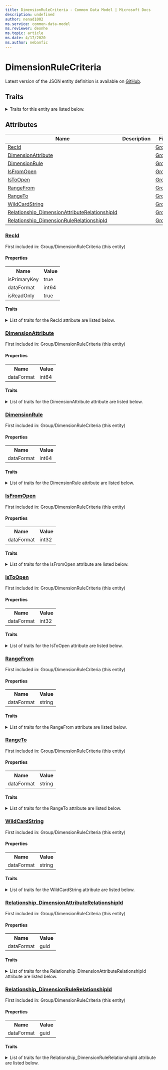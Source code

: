 ```yaml
---
title: DimensionRuleCriteria - Common Data Model | Microsoft Docs
description: undefined
author: nenad1002
ms.service: common-data-model
ms.reviewer: deonhe
ms.topic: article
ms.date: 4/17/2020
ms.author: nebanfic
---
```


# DimensionRuleCriteria

  
 Latest version of the JSON entity definition is available on <a href="https://github.com/Microsoft/CDM/tree/master/schemaDocuments/core/erp/Tables/Finance/FinancialDimensions/Group/DimensionRuleCriteria.cdm.json" target="_blank">GitHub</a>.  

## Traits

<details>
<summary>Traits for this entity are listed below.  
</summary>

**is.identifiedBy**  
  names a specifc identity attribute to use with an entity  <table><tr><th>Parameter</th><th>Value</th><th>Data type</th><th>Explanation</th></tr><tr><td>attribute</td><td>[DimensionRuleCriteria/(resolvedAttributes)/RecId](#RecId)</td><td>attribute</td><td></td></tr></table>

**is.CDM.entityVersion**  
  <table><tr><th>Parameter</th><th>Value</th><th>Data type</th><th>Explanation</th></tr><tr><td>versionNumber</td><td>"1.0.0"</td><td>string</td><td>semantic version number of the entity</td></tr></table>

**is.application.releaseVersion**  
  <table><tr><th>Parameter</th><th>Value</th><th>Data type</th><th>Explanation</th></tr><tr><td>releaseVersion</td><td>"10.0.13.0"</td><td>string</td><td>semantic version number of the application introducing this entity</td></tr></table>

</details>

## Attributes

|Name|Description|First Included in Instance|
|---|---|---|
|[RecId](#RecId)||<a href="DimensionRuleCriteria.md" target="_blank">Group/DimensionRuleCriteria</a>|
|[DimensionAttribute](#DimensionAttribute)||<a href="DimensionRuleCriteria.md" target="_blank">Group/DimensionRuleCriteria</a>|
|[DimensionRule](#DimensionRule)||<a href="DimensionRuleCriteria.md" target="_blank">Group/DimensionRuleCriteria</a>|
|[IsFromOpen](#IsFromOpen)||<a href="DimensionRuleCriteria.md" target="_blank">Group/DimensionRuleCriteria</a>|
|[IsToOpen](#IsToOpen)||<a href="DimensionRuleCriteria.md" target="_blank">Group/DimensionRuleCriteria</a>|
|[RangeFrom](#RangeFrom)||<a href="DimensionRuleCriteria.md" target="_blank">Group/DimensionRuleCriteria</a>|
|[RangeTo](#RangeTo)||<a href="DimensionRuleCriteria.md" target="_blank">Group/DimensionRuleCriteria</a>|
|[WildCardString](#WildCardString)||<a href="DimensionRuleCriteria.md" target="_blank">Group/DimensionRuleCriteria</a>|
|[Relationship_DimensionAttributeRelationshipId](#Relationship_DimensionAttributeRelationshipId)||<a href="DimensionRuleCriteria.md" target="_blank">Group/DimensionRuleCriteria</a>|
|[Relationship_DimensionRuleRelationshipId](#Relationship_DimensionRuleRelationshipId)||<a href="DimensionRuleCriteria.md" target="_blank">Group/DimensionRuleCriteria</a>|

### <a href=#RecId name="RecId">RecId</a>

First included in: Group/DimensionRuleCriteria (this entity)  

#### Properties

<table><tr><th>Name</th><th>Value</th></tr><tr><td>isPrimaryKey</td><td>true</td></tr><tr><td>dataFormat</td><td>int64</td></tr><tr><td>isReadOnly</td><td>true</td></tr></table>

#### Traits

<details>
<summary>List of traits for the RecId attribute are listed below.</summary>

**is.dataFormat.integer**  
**is.dataFormat.big**  
**is.identifiedBy**  
names a specifc identity attribute to use with an entity  <table><tr><th>Parameter</th><th>Value</th><th>Data type</th><th>Explanation</th></tr><tr><td>attribute</td><td>[DimensionRuleCriteria/(resolvedAttributes)/RecId](#RecId)</td><td>attribute</td><td></td></tr></table>

**is.readOnly**  
**is.dataFormat.integer**  
**is.dataFormat.big**  
</details>

### <a href=#DimensionAttribute name="DimensionAttribute">DimensionAttribute</a>

First included in: Group/DimensionRuleCriteria (this entity)  

#### Properties

<table><tr><th>Name</th><th>Value</th></tr><tr><td>dataFormat</td><td>int64</td></tr></table>

#### Traits

<details>
<summary>List of traits for the DimensionAttribute attribute are listed below.</summary>

**is.dataFormat.integer**  
**is.dataFormat.big**  
**is.dataFormat.integer**  
**is.dataFormat.big**  
</details>

### <a href=#DimensionRule name="DimensionRule">DimensionRule</a>

First included in: Group/DimensionRuleCriteria (this entity)  

#### Properties

<table><tr><th>Name</th><th>Value</th></tr><tr><td>dataFormat</td><td>int64</td></tr></table>

#### Traits

<details>
<summary>List of traits for the DimensionRule attribute are listed below.</summary>

**is.dataFormat.integer**  
**is.dataFormat.big**  
**is.dataFormat.integer**  
**is.dataFormat.big**  
</details>

### <a href=#IsFromOpen name="IsFromOpen">IsFromOpen</a>

First included in: Group/DimensionRuleCriteria (this entity)  

#### Properties

<table><tr><th>Name</th><th>Value</th></tr><tr><td>dataFormat</td><td>int32</td></tr></table>

#### Traits

<details>
<summary>List of traits for the IsFromOpen attribute are listed below.</summary>

**is.dataFormat.integer**  
**is.dataFormat.integer**  
</details>

### <a href=#IsToOpen name="IsToOpen">IsToOpen</a>

First included in: Group/DimensionRuleCriteria (this entity)  

#### Properties

<table><tr><th>Name</th><th>Value</th></tr><tr><td>dataFormat</td><td>int32</td></tr></table>

#### Traits

<details>
<summary>List of traits for the IsToOpen attribute are listed below.</summary>

**is.dataFormat.integer**  
**is.dataFormat.integer**  
</details>

### <a href=#RangeFrom name="RangeFrom">RangeFrom</a>

First included in: Group/DimensionRuleCriteria (this entity)  

#### Properties

<table><tr><th>Name</th><th>Value</th></tr><tr><td>dataFormat</td><td>string</td></tr></table>

#### Traits

<details>
<summary>List of traits for the RangeFrom attribute are listed below.</summary>

**is.dataFormat.character**  
**is.dataFormat.big**  
**is.dataFormat.array**  
**is.dataFormat.character**  
**is.dataFormat.array**  
</details>

### <a href=#RangeTo name="RangeTo">RangeTo</a>

First included in: Group/DimensionRuleCriteria (this entity)  

#### Properties

<table><tr><th>Name</th><th>Value</th></tr><tr><td>dataFormat</td><td>string</td></tr></table>

#### Traits

<details>
<summary>List of traits for the RangeTo attribute are listed below.</summary>

**is.dataFormat.character**  
**is.dataFormat.big**  
**is.dataFormat.array**  
**is.dataFormat.character**  
**is.dataFormat.array**  
</details>

### <a href=#WildCardString name="WildCardString">WildCardString</a>

First included in: Group/DimensionRuleCriteria (this entity)  

#### Properties

<table><tr><th>Name</th><th>Value</th></tr><tr><td>dataFormat</td><td>string</td></tr></table>

#### Traits

<details>
<summary>List of traits for the WildCardString attribute are listed below.</summary>

**is.dataFormat.character**  
**is.dataFormat.big**  
**is.dataFormat.array**  
**is.dataFormat.character**  
**is.dataFormat.array**  
</details>

### <a href=#Relationship_DimensionAttributeRelationshipId name="Relationship_DimensionAttributeRelationshipId">Relationship_DimensionAttributeRelationshipId</a>

First included in: Group/DimensionRuleCriteria (this entity)  

#### Properties

<table><tr><th>Name</th><th>Value</th></tr><tr><td>dataFormat</td><td>guid</td></tr></table>

#### Traits

<details>
<summary>List of traits for the Relationship_DimensionAttributeRelationshipId attribute are listed below.</summary>

**is.dataFormat.character**  
**is.dataFormat.big**  
**is.dataFormat.array**  
**is.dataFormat.guid**  
**means.identity.entityId**  
**is.linkedEntity.identifier**  
Marks the attribute(s) that hold foreign key references to a linked (used as an attribute) entity. This attribute is added to the resolved entity to enumerate the referenced entities.  <table><tr><th>Parameter</th><th>Value</th><th>Data type</th><th>Explanation</th></tr><tr><td>entityReferences</td><td><table><tr><th>entityReference</th><th>attributeReference</th></tr><tr><td><a href="../Reference/DimensionAttribute.md" target="_blank">/core/erp/Tables/Finance/FinancialDimensions/Reference/DimensionAttribute.cdm.json/DimensionAttribute</a></td><td><a href="../Reference/DimensionAttribute.md#RecId" target="_blank">RecId</a></td></tr></table></td><td>entity</td><td>a reference to the constant entity holding the list of entity references</td></tr></table>

**is.dataFormat.guid**  
**is.dataFormat.character**  
**is.dataFormat.array**  
</details>

### <a href=#Relationship_DimensionRuleRelationshipId name="Relationship_DimensionRuleRelationshipId">Relationship_DimensionRuleRelationshipId</a>

First included in: Group/DimensionRuleCriteria (this entity)  

#### Properties

<table><tr><th>Name</th><th>Value</th></tr><tr><td>dataFormat</td><td>guid</td></tr></table>

#### Traits

<details>
<summary>List of traits for the Relationship_DimensionRuleRelationshipId attribute are listed below.</summary>

**is.dataFormat.character**  
**is.dataFormat.big**  
**is.dataFormat.array**  
**is.dataFormat.guid**  
**means.identity.entityId**  
**is.linkedEntity.identifier**  
Marks the attribute(s) that hold foreign key references to a linked (used as an attribute) entity. This attribute is added to the resolved entity to enumerate the referenced entities.  <table><tr><th>Parameter</th><th>Value</th><th>Data type</th><th>Explanation</th></tr><tr><td>entityReferences</td><td><table><tr><th>entityReference</th><th>attributeReference</th></tr><tr><td><a href="DimensionRule.md" target="_blank">/core/erp/Tables/Finance/FinancialDimensions/Group/DimensionRule.cdm.json/DimensionRule</a></td><td><a href="DimensionRule.md#RecId" target="_blank">RecId</a></td></tr></table></td><td>entity</td><td>a reference to the constant entity holding the list of entity references</td></tr></table>

**is.dataFormat.guid**  
**is.dataFormat.character**  
**is.dataFormat.array**  
</details>

